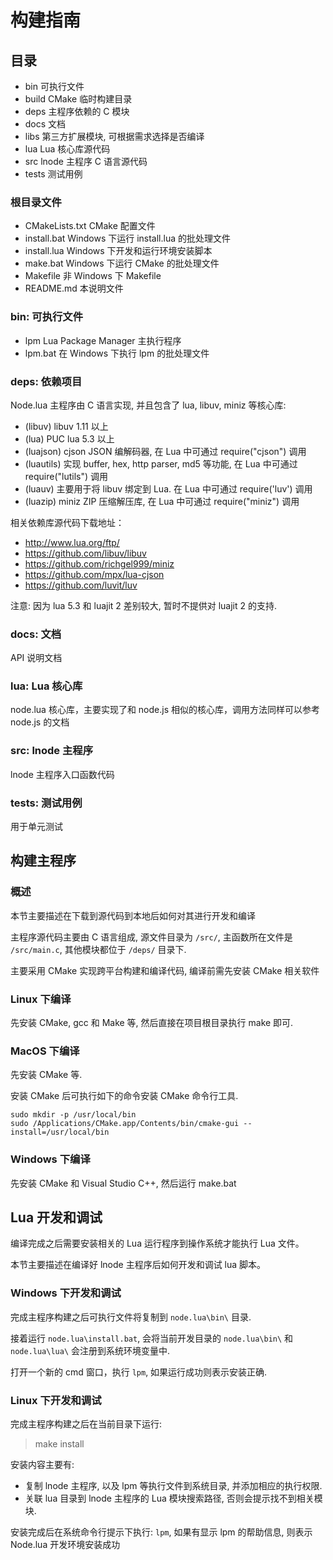 # 构建指南

## 目录

- bin       可执行文件
- build     CMake 临时构建目录
- deps      主程序依赖的 C 模块
- docs      文档
- libs      第三方扩展模块, 可根据需求选择是否编译
- lua       Lua 核心库源代码
- src       lnode 主程序 C 语言源代码
- tests     测试用例

### 根目录文件

- CMakeLists.txt CMake 配置文件
- install.bat   Windows 下运行 install.lua 的批处理文件
- install.lua   Windows 下开发和运行环境安装脚本
- make.bat      Windows 下运行 CMake 的批处理文件
- Makefile      非 Windows 下 Makefile
- README.md     本说明文件

### bin: 可执行文件

- lpm           Lua Package Manager 主执行程序
- lpm.bat       在 Windows 下执行 lpm 的批处理文件

### deps: 依赖项目

Node.lua 主程序由 C 语言实现, 并且包含了 lua, libuv, miniz 等核心库:

- (libuv) libuv 1.11 以上
- (lua) PUC lua 5.3 以上
- (luajson) cjson JSON 编解码器, 在 Lua 中可通过 require("cjson") 调用
- (luautils) 实现 buffer, hex, http parser, md5 等功能, 在 Lua 中可通过 require("lutils") 调用
- (luauv) 主要用于将 libuv 绑定到 Lua. 在 Lua 中可通过 require('luv') 调用
- (luazip) miniz ZIP 压缩解压库, 在 Lua 中可通过 require("miniz") 调用

相关依赖库源代码下载地址：

- http://www.lua.org/ftp/
- https://github.com/libuv/libuv
- https://github.com/richgel999/miniz
- https://github.com/mpx/lua-cjson
- https://github.com/luvit/luv

注意: 因为 lua 5.3 和 luajit 2 差别较大, 暂时不提供对 luajit 2 的支持.

### docs: 文档

API 说明文档

### lua: Lua 核心库

node.lua 核心库，主要实现了和 node.js 相似的核心库，调用方法同样可以参考 node.js 的文档

### src: lnode 主程序

lnode 主程序入口函数代码

### tests: 测试用例

用于单元测试

## 构建主程序

### 概述

本节主要描述在下载到源代码到本地后如何对其进行开发和编译

主程序源代码主要由 C 语言组成, 源文件目录为 `/src/`, 主函数所在文件是 `/src/main.c`, 其他模块都位于 `/deps/` 目录下. 

主要采用 CMake 实现跨平台构建和编译代码, 编译前需先安装 CMake 相关软件

### Linux 下编译

先安装 CMake, gcc 和 Make 等, 然后直接在项目根目录执行 make 即可.

### MacOS 下编译

先安装 CMake 等.

安装 CMake 后可执行如下的命令安装 CMake 命令行工具.

    sudo mkdir -p /usr/local/bin
    sudo /Applications/CMake.app/Contents/bin/cmake-gui --install=/usr/local/bin

### Windows 下编译

先安装 CMake 和 Visual Studio C++, 然后运行 make.bat


## Lua 开发和调试

编译完成之后需要安装相关的 Lua 运行程序到操作系统才能执行 Lua 文件。

本节主要描述在编译好 lnode 主程序后如何开发和调试 lua 脚本。

### Windows 下开发和调试

完成主程序构建之后可执行文件将复制到 `node.lua\bin\` 目录.

接着运行 `node.lua\install.bat`, 会将当前开发目录的 `node.lua\bin\` 和 `node.lua\lua\` 会注册到系统环境变量中.

打开一个新的 cmd 窗口，执行 `lpm`, 如果运行成功则表示安装正确.

### Linux 下开发和调试

完成主程序构建之后在当前目录下运行:

> make install

安装内容主要有:

- 复制 lnode 主程序, 以及 lpm 等执行文件到系统目录, 并添加相应的执行权限.
- 关联 lua 目录到 lnode 主程序的 Lua 模块搜索路径, 否则会提示找不到相关模块. 

安装完成后在系统命令行提示下执行: `lpm`, 如果有显示 lpm 的帮助信息, 则表示 Node.lua 开发环境安装成功
